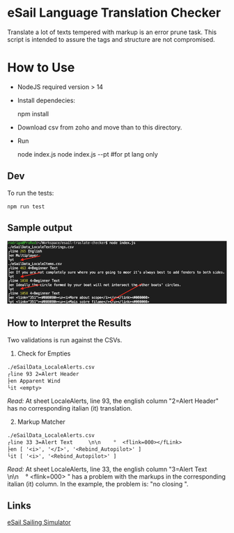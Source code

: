 # eSail Language Translation Checker

Translate a lot of texts tempered with markup is an error prune task. This script is intended to assure the tags and structure are not compromised.

# How to Use

* NodeJS required version > 14

* Install dependecies:

    npm install

* Download csv from zoho and move than to this directory.

* Run

    node index.js
    node index.js --pt #for pt lang only

## Dev

To run the tests:

    npm run test

## Sample output

![demo0](./esail-translate-checker.png)


## How to Interpret the Results

Two validations is run against the CSVs.

1. Check for Empties

```
./eSailData_LocaleAlerts.csv
┌line 93 2=Alert Header
├en Apparent Wind
└it <empty>
```

*Read:* At sheet LocaleAlerts, line 93, the english column "2=Alert Header" has no corresponding italian (it) translation.

2. Markup Matcher

```
./eSailData_LocaleAlerts.csv
┌line 33 3=Alert Text     \n\n    °  <flink=000></fLink>
├en [ '<i>', '</I>', '<Rebind_Autopilot>' ]
└it [ '<i>', '<Rebind_Autopilot>' ]
```

*Read:* At sheet LocaleAlerts, line 33, the english column "3=Alert Text     \n\n    °  <flink=000></fLink> " has a problem with the markups in the corresponding italian (it) column. In the example, the problem is: "no closing </I>".

## Links

[eSail Sailing Simulator](https://www.esailyachtsimulator.com/)
